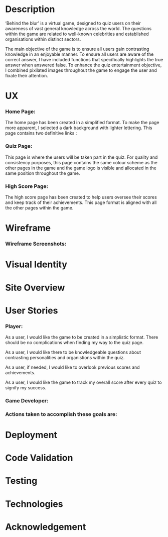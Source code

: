 
# Description 
‘Behind the blur’ is a virtual game, designed to quiz users on their awareness of vast general knowledge across the world. The questions within the game are related to well-known celebrities and established organisations within distinct sectors.

The main objective of the game is to ensure all users gain contrasting knowledge in an enjoyable manner. To ensure all users are aware of the correct answer, I have included functions that specifically highlights the true answer when answered false. To enhance the quiz entertainment objective, I combined pixilated images throughout the game to engage the user and fixate their attention.

# UX

### **Home Page:**
The home page has been created in a simplified format. To make the page more apparent, I selected a dark background with lighter lettering. This page contains two definitive links :

### **Quiz Page:**
This page is where the users will be taken part in the quiz. For quality and consistency purposes, this page contains the same colour scheme as the other pages in the game and the game logo is visible and allocated in the same position throughout the game. 

### **High Score Page:**
The high score page has been created to help users oversee their scores and keep track of their achievements. This page format is aligned with all the other pages within the game. 

# Wireframe

### **Wireframe Screenshots:**

#  Visual Identity

# Site Overview

#  User Stories
### **Player:**
As a user, I would like the game to be created in a simplistic format. There should be no complications when finding my way to the quiz page. 

As a user, I would like there to be knowledgeable questions about contrasting personalities and organistions within the quiz.

As a user, if needed, I would like to overlook previous scores and achievements.

As a user, I would like the game to track my overall score after every quiz to signify my success.

### **Game Developer:**

### **Actions taken to accomplish these goals are:**

# Deployment

# Code Validation

# Testing

# Technologies

# Acknowledgement
 
